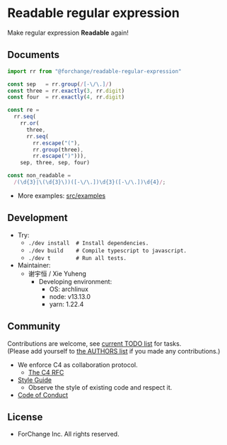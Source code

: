# Readable regular expression

Make regular expression **Readable** again!

## Documents

``` typescript
import rr from "@forchange/readable-regular-expression"

const sep   = rr.group(/[-\/\.]/)
const three = rr.exactly(3, rr.digit)
const four  = rr.exactly(4, rr.digit)

const re =
  rr.seq(
    rr.or(
      three,
      rr.seq(
        rr.escape("("),
        rr.group(three),
        rr.escape(")"))),
    sep, three, sep, four)

const non_readable =
  /(\d{3}|\(\d{3}\))([-\/\.])\d{3}([-\/\.])\d{4}/;
```

- More examples: [src/examples](https://git.forchange.cn/cleword/explore/readable-regular-expression/-/tree/master/src/examples)

## Development

- Try:
  - `./dev install  # Install dependencies.`
  - `./dev build    # Compile typescript to javascript.`
  - `./dev t        # Run all tests.`
- Maintainer:
  - 谢宇恒 / Xie Yuheng
    - Developing environment:
      - OS: archlinux
      - node: v13.13.0
      - yarn: 1.22.4

## Community

Contributions are welcome, see [current TODO list](TODO.md) for tasks. <br>
(Please add yourself to [the AUTHORS list](AUTHORS) if you made any contributions.)

- We enforce C4 as collaboration protocol.
  - [The C4 RFC](https://rfc.zeromq.org/spec:42/C4)
- [Style Guide](STYLE-GUIDE.md)
  - Observe the style of existing code and respect it.
- [Code of Conduct](CODE-OF-CONDUCT.md)

## License

- ForChange Inc. All rights reserved.
